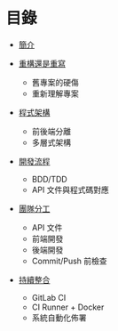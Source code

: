 # 目錄

* [簡介](README.md)

* [重構還是重寫](ch-01.md)
  * 舊專案的硬傷
  * 重新理解專案

* [程式架構](ch-02.md)
  * 前後端分離
  * 多層式架構

* [開發流程](ch-03.md)
  * BDD/TDD
  * API 文件與程式碼對應

* [團隊分工](ch-04.md)
  * API 文件
  * 前端開發
  * 後端開發
  * Commit/Push 前檢查

* [持續整合](ch-05.md)
  * GitLab CI
  * CI Runner + Docker
  * 系統自動化佈署

<!-- * 資料庫優化
  * MySQL
  * Redis -->


